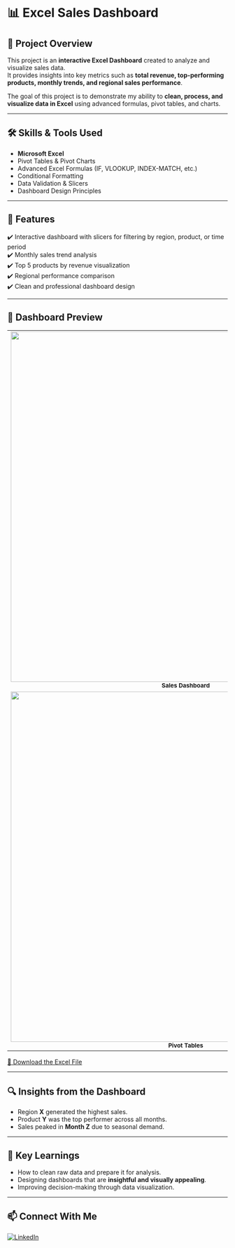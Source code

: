 # 📊 Excel Sales Dashboard

## 📌 Project Overview  
This project is an **interactive Excel Dashboard** created to analyze and visualize sales data.  
It provides insights into key metrics such as **total revenue, top-performing products, monthly trends, and regional sales performance**.  

The goal of this project is to demonstrate my ability to **clean, process, and visualize data in Excel** using advanced formulas, pivot tables, and charts.  

---

## 🛠️ Skills & Tools Used  
- **Microsoft Excel**  
- Pivot Tables & Pivot Charts  
- Advanced Excel Formulas (IF, VLOOKUP, INDEX-MATCH, etc.)  
- Conditional Formatting  
- Data Validation & Slicers  
- Dashboard Design Principles  

---

## 🚀 Features  
✔️ Interactive dashboard with slicers for filtering by region, product, or time period  
✔️ Monthly sales trend analysis  
✔️ Top 5 products by revenue visualization  
✔️ Regional performance comparison  
✔️ Clean and professional dashboard design  

---

## 📸 Dashboard Preview  
<table>
  <tr>
    <td align="center">
      <img src="https://github.com/akashnigupta64-coder/Images/blob/main/Sales_Dashboard.png?raw=true" width="800"/>
      <br><sub><b>Sales Dashboard</b></sub>
    </td>
    <td align="center">
      <img src="https://github.com/akashnigupta64-coder/Images/blob/main/Dashboard_Insights.png?raw=true" width="800"/>
      <br><sub><b>Dashboard Insights</b></sub>
    </td>
  </tr>
  <tr>
    <td align="center">
      <img src="https://github.com/akashnigupta64-coder/Images/blob/main/Pivot_Tables.png?raw=true" width="800"/>
      <br><sub><b>Pivot Tables</b></sub>
    </td>
    <td align="center">
      <img src="https://github.com/akashnigupta64-coder/Images/blob/main/Source_Data.png?raw=true" width="800"/>
      <br><sub><b>Source Data</b></sub>
    </td>
  </tr>
</table>



[📂 Download the Excel File](https://github.com/akashnigupta64-coder/Excel-Data-Analysis-Project/raw/refs/heads/main/Sales_Dashboard.xlsx)


---

## 🔍 Insights from the Dashboard  
- Region **X** generated the highest sales.  
- Product **Y** was the top performer across all months.  
- Sales peaked in **Month Z** due to seasonal demand.  

---

## 🎯 Key Learnings  
- How to clean raw data and prepare it for analysis.  
- Designing dashboards that are **insightful and visually appealing**.  
- Improving decision-making through data visualization.  

---

## 📫 Connect With Me  
[![LinkedIn](https://img.shields.io/badge/LinkedIn-0A66C2?style=for-the-badge&logo=linkedin&logoColor=white)](https://www.linkedin.com/in/akashni-gupta/)  
  


